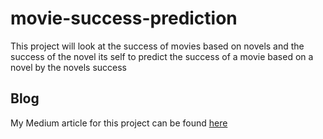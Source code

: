# movie-success-prediction
This project will look at the success of movies based on novels and the success of the novel its self to predict the success of a movie based on a novel by the novels success 

## Blog
My Medium article for this project can be found [here](https://medium.com/@samantharood2/movie-success-prediction-18f2f5f8cbaf)
